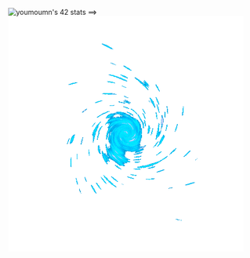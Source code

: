 <img src="https://badge.mediaplus.ma/levi/youmoumn" alt="youmoumn's 42 stats"> ==> <img src="https://raw.githubusercontent.com/burak-yldrm/burak-yldrm/refs/heads/main/rasengan_particles.gif">
